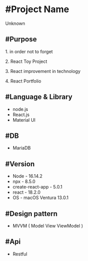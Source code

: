 <h1>#Project Name</h1>
<p>Unknown</p>

<h2>#Purpose</h2>
<p> 1. in order not to forget</p>
<p> 2. React Toy Project</p>
<p> 3. React improvement in technology</p>
<p> 4. React Portfolio</p>

<h2>#Language & Library</h2>
  <ul>
    <li>node.js</li>
    <li>React.js</li>
    <li>Material UI</li>
  </ul>

<h2>#DB</h2>
  <ul>
    <li>MariaDB</li>
  </ul>

<h2>#Version</h2>
  <ul>
    <li>Node - 16.14.2</li>
    <li>npx - 8.5.0</li>
    <li>create-react-app - 5.0.1</li>
    <li>react - 18.2.0</li>
    <li>OS - macOS Ventura 13.0.1</li>
  </ul>

<h2>#Design pattern</h2>
  <ul>
    <li>MVVM ( Model View ViewModel )</li>
  </ul>
  
<h2>#Api</h2>
  <ul>
    <li>Restful</li>
  </ul>